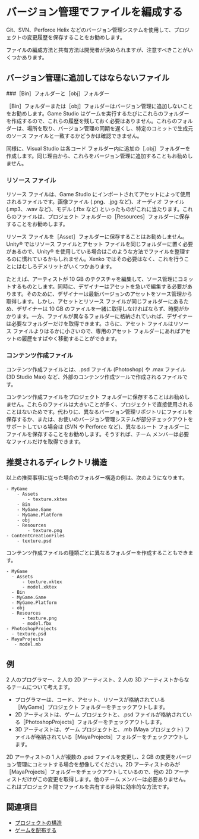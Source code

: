 # バージョン管理でファイルを編成する

Git、SVN、Perforce Helix などのバージョン管理システムを使用して、プロジェクトの変更履歴を保存することをお勧めします。

ファイルの編成方法と共有方法は開発者が決められますが、注意すべきことがいくつかあります。

## バージョン管理に追加してはならないファイル

###［Bin］フォルダーと［obj］フォルダー

［Bin］フォルダーまたは［obj］フォルダーはバージョン管理に追加しないことをお勧めします。Game Studio はゲームを実行するたびにこれらのフォルダーを作成するので、これらの履歴を残しておく必要はありません。これらのフォルダーは、場所を取り、バージョン管理の同期を遅くし、特定のコミットで生成元のソース ファイルと一致するかどうかは確認できません。

同様に、Visual Studio は各コード フォルダー内に追加の［.obj］フォルダーを作成します。同じ理由から、これらをバージョン管理に追加することもお勧めしません。

### リソース ファイル

リソース ファイルは、Game Studio にインポートされてアセットによって使用されるファイルです。画像ファイル (.png、.jpg など)、オーディオ ファイル (.mp3、.wav など)、モデル (.fbx など) といったものがこれに当たります。これらのファイルは、プロジェクト フォルダーの［Resources］フォルダーに保存することをお勧めします。

リソース ファイルを［Asset］フォルダーに保存することはお勧めしません。Unity® ではリソース ファイルとアセット ファイルを同じフォルダーに置く必要があるので、Unity® を使用している場合はこのような方法でファイルを整理するのに慣れているかもしれません。Xenko ではその必要はなく、これを行うことにはむしろデメリットがいくつかあります。

たとえば、アーティストが 10 GB のテクスチャを編集して、ソース管理にコミットするものとします。同時に、デザイナーはアセットを急いで編集する必要があります。そのために、デザイナーは最新バージョンのアセットをソース管理から取得します。しかし、アセットとリソース ファイルが同じフォルダーにあるため、デザイナーは 10 GB のファイルを一緒に取得しなければならず、時間がかかります。一方、ファイルが異なるフォルダーに格納されていれば、デザイナーは必要なフォルダーだけを取得できます。さらに、アセット ファイルはリソース ファイルよりはるかに小さいので、専用のアセット フォルダーにあればアセットの履歴をすばやく移動することができます。

### コンテンツ作成ファイル

コンテンツ作成ファイルとは、.psd ファイル (Photoshop) や .max ファイル (3D Studio Max) など、外部のコンテンツ作成ツールで作成されるファイルです。

コンテンツ作成ファイルをプロジェクト フォルダーに保存することはお勧めしません。これらのファイルは大きいことが多く、プロジェクトで直接使用されることはないためです。代わりに、異なるバージョン管理リポジトリにファイルを保存するか、または、お使いのバージョン管理システムが部分チェックアウトをサポートしている場合は (SVN や Perforce など)、異なるルート フォルダーにファイルを保存することをお勧めします。そうすれば、チーム メンバーは必要なファイルだけを取得できます。

## 推奨されるディレクトリ構造

以上の推奨事項に従った場合のフォルダー構造の例は、次のようになります。

```
- MyGame
    - Assets
        - texture.xktex
    - Bin
    - MyGame.Game
    - MyGame.Platform
    - obj
    - Resources
        - texture.png
- ContentCreationFiles
    - texture.psd
  ```

コンテンツ作成ファイルの種類ごとに異なるフォルダーを作成することもできます。

  ```
- MyGame
    - Assets
        - texture.xktex
        - model.xktex
    - Bin
    - MyGame.Game
    - MyGame.Platform
    - obj
    - Resources
        - texture.png
        - model.fbx
- PhotoshopProjects
    - texture.psd
- MayaProjects
     - model.mb
  ```

## 例

2 人のプログラマー、2 人の 2D アーティスト、2 人の 3D アーティストからなるチームについて考えます。

* プログラマーは、コード、アセット、リソースが格納されている［MyGame］プロジェクト フォルダーをチェックアウトします。
* 2D アーティストは、ゲーム プロジェクトと、.psd ファイルが格納されている［PhotoshopProjects］フォルダーをチェックアウトします。
* 3D アーティストは、ゲーム プロジェクトと、.mb (Maya プロジェクト) ファイルが格納されている［MayaProjects］フォルダーをチェックアウトします。

2D アーティストの 1 人が複数の .psd ファイルを変更し、2 GB の変更をバージョン管理にコミットする場合を想像してください。2D アーティストのみが［MayaProjects］フォルダーをチェックアウトしているので、他の 2D アーティストだけがこの変更を取得します。他のチーム メンバーは必要ありません。これはプロジェクト間でファイルを共有する非常に効率的な方法です。

## 関連項目

* [プロジェクトの構造](project-structure.md)
* [ゲームを配布する](distribute-a-game.md)
